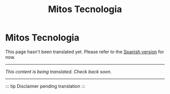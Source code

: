 ﻿---
title: Mitos Tecnologia
---

<!-- TODO: translation missing -->

# Mitos Tecnologia

This page hasn't been translated yet. Please refer to the [Spanish version](/es/mitos-tecnologia) for now.

---

*This content is being translated. Check back soon.*

---

::: tip
Disclaimer pending translation
:::
